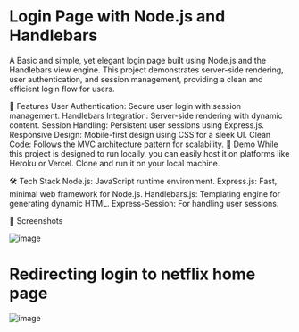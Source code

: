 # Login Page with Node.js and Handlebars

A Basic and simple, yet elegant login page built using Node.js and the Handlebars view engine. This project demonstrates server-side rendering, user authentication, and session management, providing a clean and efficient login flow for users.

📜 Features
User Authentication: Secure user login with session management.
Handlebars Integration: Server-side rendering with dynamic content.
Session Handling: Persistent user sessions using Express.js.
Responsive Design: Mobile-first design using CSS for a sleek UI.
Clean Code: Follows the MVC architecture pattern for scalability.
🚀 Demo
While this project is designed to run locally, you can easily host it on platforms like Heroku or Vercel. Clone and run it on your local machine.

🛠️ Tech Stack
Node.js: JavaScript runtime environment.
Express.js: Fast, minimal web framework for Node.js.
Handlebars.js: Templating engine for generating dynamic HTML.
Express-Session: For handling user sessions.

📸 Screenshots

![image](https://github.com/user-attachments/assets/17d0c0b6-d2d4-436c-98bd-0c5e968a7328)
# Redirecting login to netflix home page

![image](https://github.com/user-attachments/assets/3a1ba74d-956b-403d-ac57-4f234f8be206)
